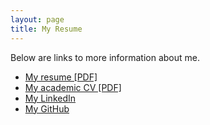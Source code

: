 ```yaml
---
layout: page
title: My Resume
---
```


<!-- Text stuff -->
<p>Below are links to more information about me.</p>
<ul>
<li><a href="https://maciejkos.github.io/assets/documents/Maciej Kos - resume UX+Data - Mar 2020 - public">My resume [PDF]</a></li>
<li><a href="https://maciejkos.github.io/assets/documents/Maciej Kos - academic CV - Mar 2020.pdf">My academic CV [PDF]</a></li>
<li><a href="https://www.linkedin.com/in/maciejkos/">My LinkedIn</a></li>
<li><a href="https://github.com/maciejkos">My GitHub</a></li>
</ul>
